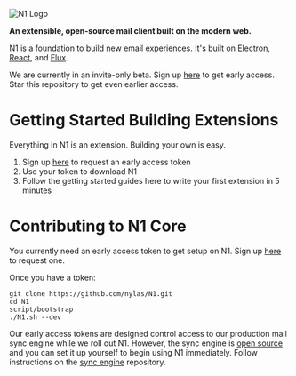 ![N1 Logo](https://edgehill.s3.amazonaws.com/static/N1.png)

**An extensible, open-source mail client built on the modern web.**

N1 is a foundation to build new email experiences. It's built on
[Electron](https://github.com/atom/electron), [React](https://facebook.github.io/react/), and [Flux](https://facebook.github.io/flux/).

We are currently in an invite-only beta. Sign up [here](https://invite.nylas.com)
to get early access. Star this repository to get even earlier access.

# Getting Started Building Extensions

Everything in N1 is an extension. Building your own is easy.

1. Sign up [here](https://invite.nylas.com) to request an early access token
1. Use your token to download N1
1. Follow the getting started guides here to write your first extension in 5 minutes

# Contributing to N1 Core

You currently need an early access token to get setup on N1. Sign up [here](https://invite.nylas.com) to request one.

Once you have a token:

  ```
  git clone https://github.com/nylas/N1.git
  cd N1
  script/bootstrap
  ./N1.sh --dev
  ```

Our early access tokens are designed control access to our production mail sync
engine while we roll out N1. However, the sync engine is [open
source](https://github.com/nylas/sync-engine) and you can set it up yourself to
begin using N1 immediately. Follow instructions on the [sync engine](https://github.com/nylas/sync-engine) repository.
